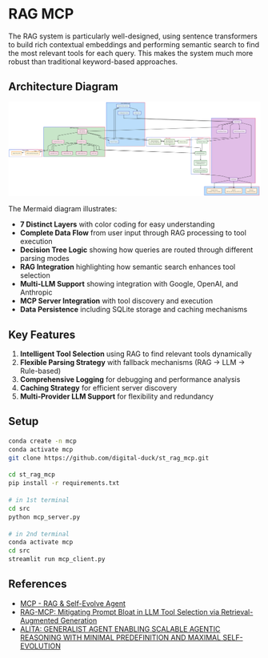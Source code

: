 # RAG MCP

The RAG system is particularly well-designed, using sentence transformers to build rich contextual embeddings and performing semantic search to find the most relevant tools for each query. This makes the system much more robust than traditional keyword-based approaches.


## Architecture Diagram 

![RAG MCP](./docs/MCP-arch-diagram.png)


The Mermaid diagram illustrates:

- **7 Distinct Layers** with color coding for easy understanding
- **Complete Data Flow** from user input through RAG processing to tool execution
- **Decision Tree Logic** showing how queries are routed through different parsing modes
- **RAG Integration** highlighting how semantic search enhances tool selection
- **Multi-LLM Support** showing integration with Google, OpenAI, and Anthropic
- **MCP Server Integration** with tool discovery and execution
- **Data Persistence** including SQLite storage and caching mechanisms

## Key Features

1. **Intelligent Tool Selection** using RAG to find relevant tools dynamically
2. **Flexible Parsing Strategy** with fallback mechanisms (RAG → LLM → Rule-based)
3. **Comprehensive Logging** for debugging and performance analysis
4. **Caching Strategy** for efficient server discovery
5. **Multi-Provider LLM Support** for flexibility and redundancy

## Setup
```bash
conda create -n mcp
conda activate mcp
git clone https://github.com/digital-duck/st_rag_mcp.git

cd st_rag_mcp
pip install -r requirements.txt

# in 1st terminal
cd src
python mcp_server.py

# in 2nd terminal
conda activate mcp
cd src
streamlit run mcp_client.py
```


## References

- [MCP - RAG & Self-Evolve Agent](https://youtu.be/ZtwN79n9dRE?si=5GYFUrX7INMxhUNM)
- [RAG-MCP: Mitigating Prompt Bloat in LLM Tool Selection via Retrieval-Augmented Generation](https://arxiv.org/abs/2505.03275)
- [ALITA: GENERALIST AGENT ENABLING SCALABLE AGENTIC REASONING WITH MINIMAL PREDEFINITION AND MAXIMAL SELF-EVOLUTION](https://arxiv.org/abs/2505.20286)


